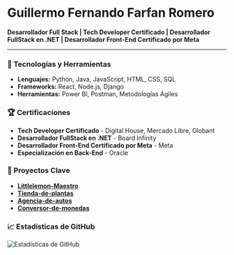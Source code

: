 # Guillermo Fernando Farfan Romero

**Desarrollador Full Stack | Tech Developer Certificado | Desarrollador FullStack en .NET | Desarrollador Front-End Certificado por Meta**

---

### 🔧 Tecnologías y Herramientas
- **Lenguajes:** Python, Java, JavaScript, HTML, CSS, SQL
- **Frameworks:** React, Node.js, Django
- **Herramientas:** Power BI, Postman, Metodologías Ágiles

### 🏆 Certificaciones
- **Tech Developer Certificado** - Digital House, Mercado Libre, Globant
- **Desarrollador FullStack en .NET** - Board Infinity
- **Desarrollador Front-End Certificado por Meta** - Meta
- **Especialización en Back-End** - Oracle

### 📌 Proyectos Clave
- **[Littlelemon-Maestro](https://github.com/Fernandofarfan/Littlelemon-Maestro)**
- **[Tienda-de-plantas](https://github.com/Fernandofarfan/Tienda-de-plantas)**
- **[Agencia-de-autos](https://github.com/Fernandofarfan/Agencia-de-autos)**
- **[Conversor-de-monedas](https://github.com/Fernandofarfan/Conversor-de-monedas)**

### 📈 Estadísticas de GitHub
![Estadísticas de GitHub](https://github-readme-stats.vercel.app/api?username=Fernandofarfan&show_icons=true&theme=dark)

